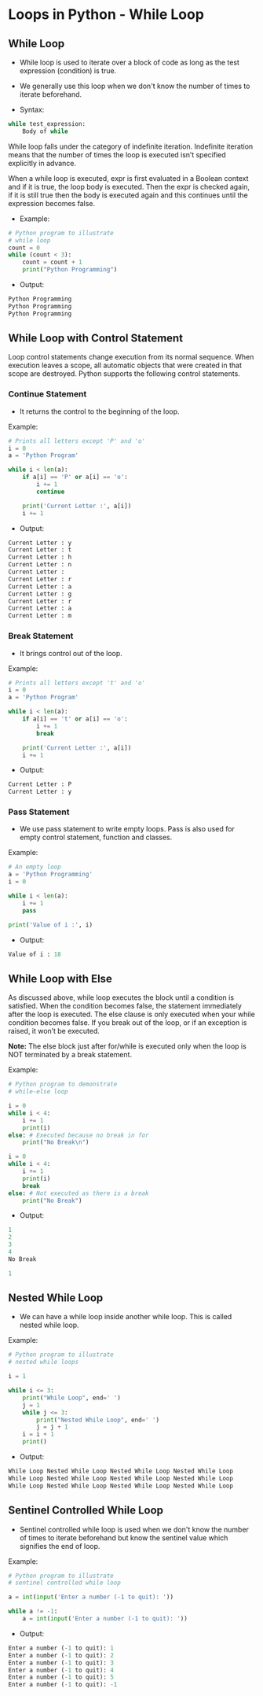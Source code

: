 # Loops in Python - While Loop

## While Loop

- While loop is used to iterate over a block of code as long as the test expression (condition) is true.

- We generally use this loop when we don't know the number of times to iterate beforehand.

- Syntax:

```python
while test_expression:
    Body of while
```

While loop falls under the category of indefinite iteration. Indefinite iteration means that the number of times the loop is executed isn’t specified explicitly in advance. 

When a while loop is executed, expr is first evaluated in a Boolean context and if it is true, the loop body is executed. Then the expr is checked again, if it is still true then the body is executed again and this continues until the expression becomes false.

- Example:

```python
# Python program to illustrate
# while loop
count = 0
while (count < 3):
    count = count + 1
    print("Python Programming")
```

- Output:

```python
Python Programming
Python Programming
Python Programming
```

## While Loop with Control Statement

Loop control statements change execution from its normal sequence. When execution leaves a scope, all automatic objects that were created in that scope are destroyed. Python supports the following control statements.

### Continue Statement

- It returns the control to the beginning of the loop.

Example:

```python
# Prints all letters except 'P' and 'o'
i = 0
a = 'Python Program'

while i < len(a):
    if a[i] == 'P' or a[i] == 'o':
        i += 1
        continue

    print('Current Letter :', a[i])
    i += 1
```

- Output:

```python
Current Letter : y
Current Letter : t
Current Letter : h
Current Letter : n
Current Letter :
Current Letter : r
Current Letter : a
Current Letter : g
Current Letter : r
Current Letter : a
Current Letter : m
```

### Break Statement

- It brings control out of the loop.

Example:

```python
# Prints all letters except 't' and 'o'
i = 0
a = 'Python Program'

while i < len(a):
    if a[i] == 't' or a[i] == 'o':
        i += 1
        break

    print('Current Letter :', a[i])
    i += 1
```

- Output:

```python
Current Letter : P
Current Letter : y
```

### Pass Statement

- We use pass statement to write empty loops. Pass is also used for empty control statement, function and classes.

Example:

```python
# An empty loop
a = 'Python Programming'
i = 0

while i < len(a):
    i += 1
    pass

print('Value of i :', i)
```

- Output:

```python
Value of i : 18
```

## While Loop with Else

As discussed above, while loop executes the block until a condition is satisfied. When the condition becomes false, the statement immediately after the loop is executed. The else clause is only executed when your while condition becomes false. If you break out of the loop, or if an exception is raised, it won’t be executed.

**Note:** The else block just after for/while is executed only when the loop is NOT terminated by a break statement.

Example:

```python
# Python program to demonstrate
# while-else loop

i = 0
while i < 4:
    i += 1
    print(i)
else: # Executed because no break in for
    print("No Break\n")

i = 0
while i < 4:
    i += 1
    print(i)
    break
else: # Not executed as there is a break
    print("No Break")
```

- Output:

```python
1
2
3
4
No Break

1
```

## Nested While Loop

- We can have a while loop inside another while loop. This is called nested while loop.

Example:

```python
# Python program to illustrate
# nested while loops

i = 1

while i <= 3:
    print("While Loop", end=' ')
    j = 1
    while j <= 3:
        print("Nested While Loop", end=' ')
        j = j + 1
    i = i + 1
    print()
```

- Output:

```python
While Loop Nested While Loop Nested While Loop Nested While Loop
While Loop Nested While Loop Nested While Loop Nested While Loop
While Loop Nested While Loop Nested While Loop Nested While Loop
```

## Sentinel Controlled While Loop

- Sentinel controlled while loop is used when we don't know the number of times to iterate beforehand but know the sentinel value which signifies the end of loop.

Example:

```python
# Python program to illustrate
# sentinel controlled while loop

a = int(input('Enter a number (-1 to quit): '))

while a != -1:
    a = int(input('Enter a number (-1 to quit): '))

```

- Output:

```python
Enter a number (-1 to quit): 1
Enter a number (-1 to quit): 2
Enter a number (-1 to quit): 3
Enter a number (-1 to quit): 4
Enter a number (-1 to quit): 5
Enter a number (-1 to quit): -1
```